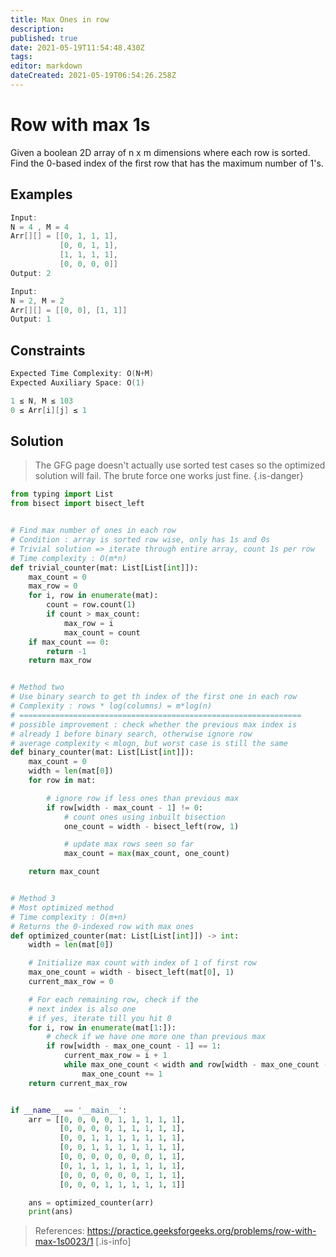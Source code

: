```yaml
---
title: Max Ones in row
description: 
published: true
date: 2021-05-19T11:54:48.430Z
tags: 
editor: markdown
dateCreated: 2021-05-19T06:54:26.258Z
---
```


# Row with max 1s 
Given a boolean 2D array of n x m dimensions where each row is sorted. Find the 0-based index of the first row that has the maximum number of 1's.

## Examples

```cpp
Input: 
N = 4 , M = 4
Arr[][] = [[0, 1, 1, 1],
           [0, 0, 1, 1],
           [1, 1, 1, 1],
           [0, 0, 0, 0]]
Output: 2
```
```cpp
Input: 
N = 2, M = 2
Arr[][] = [[0, 0], [1, 1]]
Output: 1
```

## Constraints


```cpp
Expected Time Complexity: O(N+M)
Expected Auxiliary Space: O(1)

1 ≤ N, M ≤ 103
0 ≤ Arr[i][j] ≤ 1 
```

## Solution
> The GFG page doesn't actually use sorted test cases so the optimized solution will fail. 
The brute force one works just fine.
{.is-danger}

```python
from typing import List
from bisect import bisect_left


# Find max number of ones in each row
# Condition : array is sorted row wise, only has 1s and 0s
# Trivial solution => iterate through entire array, count 1s per row
# Time complexity : O(m*n)
def trivial_counter(mat: List[List[int]]):
    max_count = 0
    max_row = 0
    for i, row in enumerate(mat):
        count = row.count(1)
        if count > max_count:
            max_row = i
            max_count = count
    if max_count == 0:
        return -1
    return max_row


# Method two
# Use binary search to get th index of the first one in each row
# Complexity : rows * log(columns) = m*log(n)
# ===============================================================
# possible improvement : check whether the previous max index is
# already 1 before binary search, otherwise ignore row
# average complexity < mlogn, but worst case is still the same
def binary_counter(mat: List[List[int]]):
    max_count = 0
    width = len(mat[0])
    for row in mat:

        # ignore row if less ones than previous max
        if row[width - max_count - 1] != 0:
            # count ones using inbuilt bisection
            one_count = width - bisect_left(row, 1)

            # update max rows seen so far
            max_count = max(max_count, one_count)

    return max_count


# Method 3
# Most optimized method
# Time complexity : O(m+n)
# Returns the 0-indexed row with max ones
def optimized_counter(mat: List[List[int]]) -> int:
    width = len(mat[0])

    # Initialize max count with index of 1 of first row
    max_one_count = width - bisect_left(mat[0], 1)
    current_max_row = 0

    # For each remaining row, check if the
    # next index is also one
    # if yes, iterate till you hit 0
    for i, row in enumerate(mat[1:]):
        # check if we have one more one than previous max
        if row[width - max_one_count - 1] == 1:
            current_max_row = i + 1
            while max_one_count < width and row[width - max_one_count - 1] == 1:
                max_one_count += 1
    return current_max_row


if __name__ == '__main__':
    arr = [[0, 0, 0, 0, 1, 1, 1, 1, 1],
           [0, 0, 0, 0, 1, 1, 1, 1, 1],
           [0, 0, 1, 1, 1, 1, 1, 1, 1],
           [0, 0, 1, 1, 1, 1, 1, 1, 1],
           [0, 0, 0, 0, 0, 0, 0, 1, 1],
           [0, 1, 1, 1, 1, 1, 1, 1, 1],
           [0, 0, 0, 0, 0, 0, 1, 1, 1],
           [0, 0, 0, 1, 1, 1, 1, 1, 1]]

    ans = optimized_counter(arr)
    print(ans)

```


> References: https://practice.geeksforgeeks.org/problems/row-with-max-1s0023/1
[.is-info]
